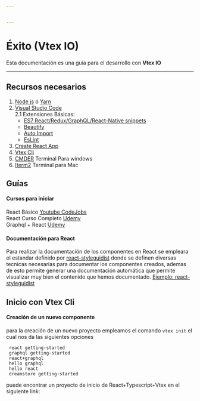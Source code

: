 ```yaml
---


---
```


<h1 id="éxito-vtex-io">Éxito (Vtex IO)</h1>
<p>Esta documentación es una guía para el desarrollo con <strong>Vtex IO</strong></p>
<hr>
<h2 id="recursos-necesarios">Recursos necesarios</h2>
<ol>
<li><a href="https://nodejs.org/es/">Node js</a> ó <a href="https://yarnpkg.com/en/">Yarn</a></li>
<li><a href="https://code.visualstudio.com/">Visual Studio Code</a><br>
2.1 Extensiones Básicas:
<ul>
<li><a href="https://marketplace.visualstudio.com/items?itemName=dsznajder.es7-react-js-snippets">ES7 React/Redux/GraphQL/React-Native snippets</a></li>
<li><a href="https://marketplace.visualstudio.com/items?itemName=HookyQR.beautify">Beautify</a></li>
<li><a href="https://marketplace.visualstudio.com/items?itemName=steoates.autoimport">Auto Import</a></li>
<li><a href="https://marketplace.visualstudio.com/items?itemName=dbaeumer.vscode-eslint">EsLint</a></li>
</ul>
</li>
<li><a href="https://github.com/facebook/create-react-app">Create React App</a></li>
<li><a href="https://www.npmjs.com/package/vtex">Vtex Cli</a></li>
<li><a href="http://cmder.net/">CMDER</a> Terminal Para windows</li>
<li><a href="https://www.iterm2.com/">Iterm2</a> Terminal para Mac</li>
</ol>
<h2 id="guías">Guías</h2>
<h4 id="cursos-para-iniciar">Cursos para iniciar</h4>
<p>React Básico <a href="https://www.youtube.com/watch?v=bG53Pw17tog&amp;list=PLeWI3XlFEVOX6jACDygzApsvigQiDrun8">Youtube CodeJobs</a><br>
React Curso Completo <a href="https://exito.udemy.com/react-the-complete-guide-incl-redux/learn/v4/overview">Udemy</a><br>
Graphql + React <a href="https://exito.udemy.com/graphql-with-react-course/learn/v4/content">Udemy</a></p>
<h4 id="documentación-para-react">Documentación para React</h4>
<p>Para realizar la documentación de los componentes en React se empleara el estandar definido por <a href="https://react-styleguidist.js.org/docs/documenting.html">react-styleguidist</a> donde se definen diversas tecnicas necesarias para documentar los componentes creados, ademas de esto permite generar una documentación automática que permite visualizar muy bien el contenido que hemos documentado. <a href="https://github.com/styleguidist/react-styleguidist/tree/master/examples/basic">Ejemplo: react-styleguidist</a></p>
<h2 id="inicio-con-vtex-cli">Inicio con Vtex Cli</h2>
<h4 id="creación-de-un-nuevo-componente">Creación de un nuevo componente</h4>
<p>para la creación de un nuevo proyecto empleamos el comando <code>vtex init</code> el cual nos da las siguientes opciones</p>
<pre class=" language-bash"><code class="prism  language-bash"> react getting-started
 graphql getting-started
 react+graphql
 hello graphql
 hello react
 dreamstore getting-started
</code></pre>
<p>puede encontrar un proyecto de inicio de React+Typescript+Vtex en el siguiente link:</p>

